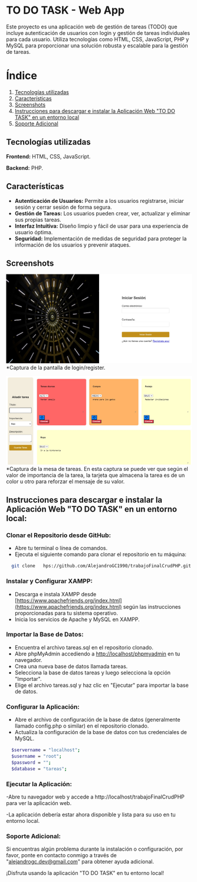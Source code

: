 
# TO DO TASK - Web App


Este proyecto es una aplicación web de gestión de tareas (TODO) que incluye autenticación de usuarios con login y gestión de tareas individuales para cada usuario. Utiliza tecnologías como HTML, CSS, JavaScript, PHP y MySQL para proporcionar una solución robusta y escalable para la gestión de tareas.


# Índice

1. [Tecnologías utilizadas](#tecnologías-utilizadas)
2. [Características](#características)
3. [Screenshots](#screenshots)
4. [Instrucciones para descargar e instalar la Aplicación Web "TO DO TASK" en un entorno local](#instrucciones-para-descargar-e-instalar-la-aplicación-web-to-do-task-en-un-entorno-local)
5. [Soporte Adicional](#soporte-adicional)


## Tecnologías utilizadas

**Frontend:** HTML, CSS, JavaScript.

**Backend:** PHP.



## Características

- **Autenticación de Usuarios:** Permite a los usuarios registrarse, iniciar sesión y cerrar sesión de forma segura.
- **Gestión de Tareas:** Los usuarios pueden crear, ver, actualizar y eliminar sus propias tareas.
- **Interfaz Intuitiva:** Diseño limpio y fácil de usar para una experiencia de usuario óptima.
- **Seguridad:** Implementación de medidas de seguridad para proteger la información de los usuarios y prevenir ataques.



## Screenshots

![App Screenshot](./src/styles/img/inciarSesion.jpg)
*Captura de la pantalla de login/register.

![App Screenshot](./src/styles/img/dashboard.jpg)
*Captura de la mesa de tareas.
En esta captura se puede ver que según el valor de importancia de la tarea, la tarjeta que almacena la tarea es de un color u otro para reforzar el mensaje de su valor.

## Instrucciones para descargar e instalar la Aplicación Web "TO DO TASK" en un entorno local:

### Clonar el Repositorio desde GitHub:

- Abre tu terminal o línea de comandos.
- Ejecuta el siguiente comando para clonar el repositorio en tu máquina: 

```bash
  git clone   hps://github.com/AlejandroGC1990/trabajoFinalCrudPHP.git

```
### Instalar y Configurar XAMPP:

- Descarga e instala XAMPP desde [https://www.apachefriends.org/index.html](https://www.apachefriends.org/index.html) según las instrucciones proporcionadas para tu sistema operativo.
- Inicia los servicios de Apache y MySQL en XAMPP.

### Importar la Base de Datos:

- Encuentra el archivo tareas.sql en el repositorio clonado.
- Abre phpMyAdmin accediendo a [http://localhost/phpmyadmin](http://localhost/phpmyadmin) en tu navegador.
- Crea una nueva base de datos llamada tareas.
- Selecciona la base de datos tareas y luego selecciona la opción "Importar".
- Elige el archivo tareas.sql y haz clic en "Ejecutar" para importar la base de datos.

### Configurar la Aplicación:

- Abre el archivo de configuración de la base de datos (generalmente llamado config.php o similar) en el repositorio clonado.
- Actualiza la configuración de la base de datos con tus credenciales de MySQL.

```bash
  $servername = "localhost";
  $username = "root";
  $password = "";
  $database = "tareas";
```
### Ejecutar la Aplicación:

-Abre tu navegador web y accede a http://localhost/trabajoFinalCrudPHP para ver la aplicación web.

-La aplicación debería estar ahora disponible y lista para su uso en tu entorno local.

### Soporte Adicional:

Si encuentras algún problema durante la instalación o configuración, por favor, ponte en contacto conmigo a través de "alejandrogc.dev@gmail.com" para obtener ayuda adicional.

¡Disfruta usando la aplicación "TO DO TASK" en tu entorno local!
```bash
  
```
